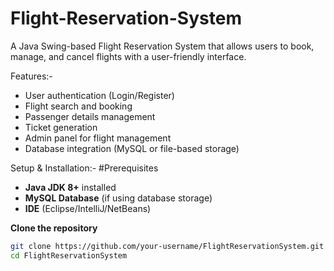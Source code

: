 # Flight-Reservation-System

 A Java Swing-based Flight Reservation System that allows users to book, manage, and cancel flights with a user-friendly interface.  

Features:-
- User authentication (Login/Register)  
- Flight search and booking  
- Passenger details management  
- Ticket generation  
- Admin panel for flight management  
- Database integration (MySQL or file-based storage)  

Setup & Installation:-
#Prerequisites  
- **Java JDK 8+** installed  
- **MySQL Database** (if using database storage)  
- **IDE** (Eclipse/IntelliJ/NetBeans)  

 **Clone the repository**  
   ```sh
   git clone https://github.com/your-username/FlightReservationSystem.git
   cd FlightReservationSystem
